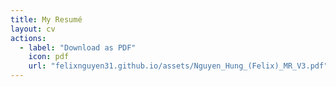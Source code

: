 ```yaml
---
title: My Resumé
layout: cv
actions:
  - label: "Download as PDF"
    icon: pdf
    url: "felixnguyen31.github.io/assets/Nguyen_Hung_(Felix)_MR_V3.pdf"
---
```

